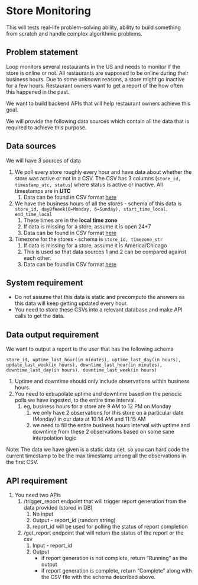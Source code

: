 
# Store Monitoring

This will tests real-life problem-solving ability, ability to build something from scratch and handle complex algorithmic problems. 

## Problem statement

Loop monitors several restaurants in the US and needs to monitor if the store is online or not. All restaurants are supposed to be online during their business hours. Due to some unknown reasons, a store might go inactive for a few hours. Restaurant owners want to get a report of the how often this happened in the past.   

We want to build backend APIs that will help restaurant owners achieve this goal. 

We will provide the following data sources which contain all the data that is required to achieve this purpose. 

## Data sources

We will have 3 sources of data 

1. We poll every store roughly every hour and have data about whether the store was active or not in a CSV.  The CSV has 3 columns (`store_id, timestamp_utc, status`) where status is active or inactive.  All timestamps are in **UTC**
    1. Data can be found in CSV format [here](https://drive.google.com/file/d/1UIx1hVJ7qt_6oQoGZgb8B3P2vd1FD025/view?usp=sharing)
2. We have the business hours of all the stores - schema of this data is `store_id, dayOfWeek(0=Monday, 6=Sunday), start_time_local, end_time_local`
    1. These times are in the **local time zone**
    2. If data is missing for a store, assume it is open 24*7
    3. Data can be found in CSV format [here](https://drive.google.com/file/d/1va1X3ydSh-0Rt1hsy2QSnHRA4w57PcXg/view?usp=sharing)
3. Timezone for the stores - schema is `store_id, timezone_str`
    1. If data is missing for a store, assume it is America/Chicago
    2. This is used so that data sources 1 and 2 can be compared against each other. 
    3. Data can be found in CSV format [here](https://drive.google.com/file/d/101P9quxHoMZMZCVWQ5o-shonk2lgK1-o/view?usp=sharing)

## System requirement

- Do not assume that this data is static and precompute the answers as this data will keep getting updated every hour.
- You need to store these CSVs into a relevant database and make API calls to get the data.

## Data output requirement

We want to output a report to the user that has the following schema

`store_id, uptime_last_hour(in minutes), uptime_last_day(in hours), update_last_week(in hours), downtime_last_hour(in minutes), downtime_last_day(in hours), downtime_last_week(in hours)` 

1. Uptime and downtime should only include observations within business hours. 
2. You need to extrapolate uptime and downtime based on the periodic polls we have ingested, to the entire time interval.
    1. eg, business hours for a store are 9 AM to 12 PM on Monday
        1. we only have 2 observations for this store on a particular date (Monday) in our data at 10:14 AM and 11:15 AM
        2. we need to fill the entire business hours interval with uptime and downtime from these 2 observations based on some sane interpolation logic

Note: The data we have given is a static data set, so you can hard code the current timestamp to be the max timestamp among all the observations in the first CSV.  

## API requirement

1. You need two APIs 
    1. /trigger_report endpoint that will trigger report generation from the data provided (stored in DB)
        1. No input 
        2. Output - report_id (random string) 
        3. report_id will be used for polling the status of report completion
    2. /get_report endpoint that will return the status of the report or the csv
        1. Input - report_id
        2. Output
            - if report generation is not complete, return “Running” as the output
            - if report generation is complete, return “Complete” along with the CSV file with the schema described above.
